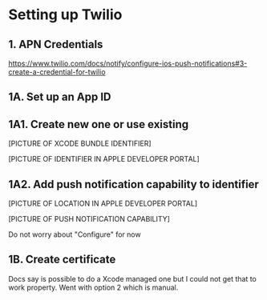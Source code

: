 # Setting up Twilio

## 1. APN Credentials

https://www.twilio.com/docs/notify/configure-ios-push-notifications#3-create-a-credential-for-twilio

## 1A. Set up an App ID

## 1A1. Create new one or use existing

[PICTURE OF XCODE BUNDLE IDENTIFIER]

[PICTURE OF IDENTIFIER IN APPLE DEVELOPER PORTAL]

## 1A2. Add push notification capability to identifier

[PICTURE OF LOCATION IN APPLE DEVELOPER PORTAL]

[PICTURE OF PUSH NOTIFICATION CAPABILITY]

Do not worry about "Configure" for now

## 1B. Create certificate

Docs say is possible to do a Xcode managed one but I could not get that to work property. Went with option 2 which is manual.